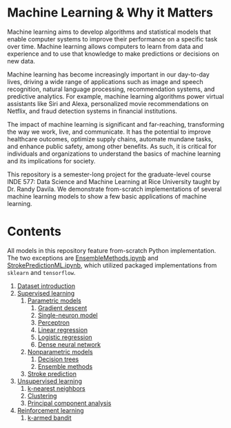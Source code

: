# Machine Learning & Why it Matters
Machine learning aims to develop algorithms and statistical models that enable computer systems to improve their performance on a specific task over time. Machine learning allows computers to learn from data and experience and to use that knowledge to make predictions or decisions on new data.

Machine learning has become increasingly important in our day-to-day lives, driving a wide range of applications such as image and speech recognition, natural language processing, recommendation systems, and predictive analytics. For example, machine learning algorithms power virtual assistants like Siri and Alexa, personalized movie recommendations on Netflix, and fraud detection systems in financial institutions.

The impact of machine learning is significant and far-reaching, transforming the way we work, live, and communicate. It has the potential to improve healthcare outcomes, optimize supply chains, automate mundane tasks, and enhance public safety, among other benefits. As such, it is critical for individuals and organizations to understand the basics of machine learning and its implications for society.

This repository is a semester-long project for the graduate-level course INDE 577: Data Science and Machine Learning at Rice University taught by Dr. Randy Davila. We demonstrate from-scratch implementations of several machine learning models to show a few basic applications of machine learning.

# Contents
All models in this repository feature from-scratch Python implementation. The two exceptions are [EnsembleMethods.ipynb](https://github.com/SeventhPrize/INDE_577_Data_Science_and_Machine_Learning/blob/main/Supervised%20learning/Nonparametric%20models/EnsembleMethods.ipynb) and [StrokePredictionML.ipynb](https://github.com/SeventhPrize/INDE_577_Data_Science_and_Machine_Learning/blob/main/Supervised%20learning/Stroke%20prediction/StrokePredictionML.ipynb), which utilized packaged implementations from `sklearn` and `tensorflow`.

1. [Dataset introduction](https://github.com/SeventhPrize/INDE_577_Data_Science_and_Machine_Learning/tree/main/Data)
2. [Supervised learning](https://github.com/SeventhPrize/INDE_577_Data_Science_and_Machine_Learning/tree/main/Supervised%20learning)
    1. [Parametric models](https://github.com/SeventhPrize/INDE_577_Data_Science_and_Machine_Learning/tree/main/Supervised%20learning/Parametric%20models)
        1. [Gradient descent](https://github.com/SeventhPrize/INDE_577_Data_Science_and_Machine_Learning/blob/main/Supervised%20learning/Parametric%20models/GradientDescent.ipynb)
        2. [Single-neuron model](https://github.com/SeventhPrize/INDE_577_Data_Science_and_Machine_Learning/blob/main/Supervised%20learning/Parametric%20models/Neuron.ipynb)
        3. [Perceptron](https://github.com/SeventhPrize/INDE_577_Data_Science_and_Machine_Learning/blob/main/Supervised%20learning/Parametric%20models/Perceptron.ipynb)
        4. [Linear regression](https://github.com/SeventhPrize/INDE_577_Data_Science_and_Machine_Learning/blob/main/Supervised%20learning/Parametric%20models/LinearRegression.ipynb)
        5. [Logistic regression](https://github.com/SeventhPrize/INDE_577_Data_Science_and_Machine_Learning/blob/main/Supervised%20learning/Parametric%20models/LogisticRegression.ipynb)
        6. [Dense neural network](https://github.com/SeventhPrize/INDE_577_Data_Science_and_Machine_Learning/blob/main/Supervised%20learning/Parametric%20models/DenseNeuralNetwork.ipynb)
    2. [Nonparametric models](https://github.com/SeventhPrize/INDE_577_Data_Science_and_Machine_Learning/tree/main/Supervised%20learning/Nonparametric%20models)
        1. [Decision trees](https://github.com/SeventhPrize/INDE_577_Data_Science_and_Machine_Learning/blob/main/Supervised%20learning/Nonparametric%20models/DecisionTree.ipynb)
        2. [Ensemble methods](https://github.com/SeventhPrize/INDE_577_Data_Science_and_Machine_Learning/blob/main/Supervised%20learning/Nonparametric%20models/EnsembleMethods.ipynb)
    3. [Stroke prediction](https://github.com/SeventhPrize/INDE_577_Data_Science_and_Machine_Learning/tree/main/Supervised%20learning/Stroke%20prediction)
3. [Unsupervised learning](https://github.com/SeventhPrize/INDE_577_Data_Science_and_Machine_Learning/tree/main/Unsupervised%20learning)
    1. [k-nearest neighbors](https://github.com/SeventhPrize/INDE_577_Data_Science_and_Machine_Learning/blob/main/Unsupervised%20learning/KNearestNeighbors.ipynb)
    2. [Clustering](https://github.com/SeventhPrize/INDE_577_Data_Science_and_Machine_Learning/blob/main/Unsupervised%20learning/Clustering.ipynb)
    3. [Principal component analysis](https://github.com/SeventhPrize/INDE_577_Data_Science_and_Machine_Learning/blob/main/Unsupervised%20learning/PrincipalComponentAnalysis.ipynb)
4. [Reinforcement learning](https://github.com/SeventhPrize/INDE_577_Data_Science_and_Machine_Learning/tree/main/Reinforcement%20learning)
    1. [k-armed bandit](https://github.com/SeventhPrize/INDE_577_Data_Science_and_Machine_Learning/blob/main/Reinforcement%20learning/KArmedBandit.ipynb)
